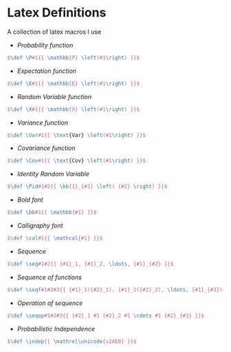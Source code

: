 # Latex Definitions

A collection of latex macros I use

- *Probability function*

```tex
$\def \P#1{{ \mathbb{P} \left(#1\right) }}$
```

- *Expectation function*

```tex
$\def \E#1{{ \mathbb{E} \left(#1\right) }}$
```

- *Random Variable function*

```tex
$\def \X#1{{ \mathbb{X} \left(#1\right) }}$
```

- *Variance function*

```tex
$\def \Var#1{{ \text{Var} \left(#1\right) }}$
```

- *Covariance function*

```tex
$\def \Cov#1{{ \text{Cov} \left(#1\right) }}$
```

- *Identity Random Variable*

```tex
$\def \Pid#1#2{{ \bb{1}_{#1} \left( {#2} \right) }}$
```

- *Bold font*

```tex
$\def \bb#1{{ \mathbb{#1} }}$
```

- *Calligraphy font*

```tex
$\def \cal#1{{ \mathcal{#1} }}$
```

- *Sequence*

```tex
$\def \seq#1#2{{ {#1}_1, {#1}_2, \ldots, {#1}_{#2} }}$
```

- *Sequence of functions*

```tex
$\def \seqf#1#2#3{{ {#1}_1({#2}_1), {#1}_2({#2}_2), \ldots, {#1}_{#3}({#2}_{#3}) }}$
```

- *Operation of sequence*

```tex
$\def \seqop#1#2#3{{ {#2}_1 #1 {#2}_2 #1 \cdots #1 {#2}_{#3} }}$
```

- *Probabilistic Independence*

```tex
$\def \indep{{ \mathrel\unicode{x2AEB} }}$
```